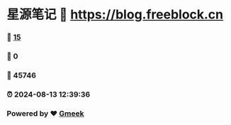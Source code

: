 # 星源笔记 :link: https://blog.freeblock.cn 
### :page_facing_up: [15](https://blog.freeblock.cn/tag.html) 
### :speech_balloon: 0 
### :hibiscus: 45746 
### :alarm_clock: 2024-08-13 12:39:36 
### Powered by :heart: [Gmeek](https://github.com/Meekdai/Gmeek)
